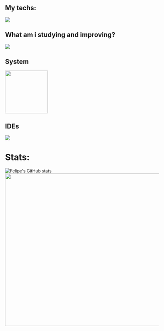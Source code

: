 ## My techs: 
<div>
    <img src="https://skillicons.dev/icons?i=python,typescript,html,scss,django,python,react,cypress" /><br>
</div>
          

## What am i studying and improving?
<div style="display: flex; align-items:center">
<img src="https://skillicons.dev/icons?i=tailwind,jest,python,django,typescript" />
</div>

## System

<img src="https://cdn.jsdelivr.net/gh/devicons/devicon@latest/icons/ubuntu/ubuntu-original-wordmark.svg" width="140" height="140" loading="lazy" />
                  
## IDEs

<div>
    <img src="https://skillicons.dev/icons?i=vscode,pycharm,webstorm" />
</div>
          
<h1>Stats:</h1>

![Felipe's GitHub stats](https://github-readme-stats.vercel.app/api?username=fandredev&show_icons=true&theme=radical)
<a href="https://wakatime.com"><img src="https://wakatime.com/share/@orydev/144849ba-b76e-4dc1-b2a7-08fc70587898.png" width="650" height="500" /></a>

